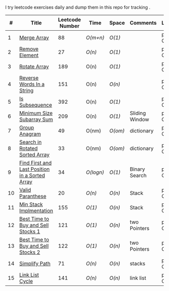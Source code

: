 I try leetcode exercises daily and dump them in this repo for tracking . 

|# | Title | Leetcode Number | Time | Space | Comments| Language 
|---| ----- | --------- | ---- | ----- | -------- |-------- |
|1 | [Merge Array](https://leetcode.com/problems/merge-sorted-array/description/) | 88 | _O(m+n)_ | _O(1)_ | |python, C#|
|2 | [Remove Element](https://leetcode.com/problems/remove-element/description/) | 27 | _O(n)_ |_O(1)_ | |python, C#|
|3 | [Rotate Array](https://leetcode.com/problems/rotate-array/description/) | 189 | O(n) |_O(1)_| |python, C#|
|4 | [Reverse Words In a String](https://leetcode.com/problems/reverse-words-in-a-string/) | 151 | O(n) |_O(n)_| |python, C#|
|5 | [Is Subsequence](https://leetcode.com/problems/is-subsequence/) | 392 | O(n) |_O(1)_| |python, C#|
|6 | [Minimum Size Subarray Sum](https://leetcode.com/problems/minimum-size-subarray-sum/) | 209 | O(n) |_O(1)_| Sliding Window|python, C#|
|7 | [Group Anagram](https://leetcode.com/problems/group-anagrams/) | 49 | O(nm) |_O(om)_| dictionary|python, C#|
|8 | [Search in Rotated Sorted Array](https://leetcode.com/problems/search-in-rotated-sorted-array/) | 33 | O(nm) |_O(om)_| dictionary|python, C#|
|9 | [Find First and Last Position in a Sorted Array](https://leetcode.com/problems/find-first-and-last-position-of-element-in-sorted-array/) | 34 | _O(logn)_ |_O(1)_| Binary Search  |python, C#|
|10 | [Valid Paranthese](https://leetcode.com/problems/valid-parentheses/) | 20 | _O(n)_ |_O(n)_| Stack|python, C#|
|11 | [Min Stack Implmentation](https://leetcode.com/problems/min-stack/) | 155 | _O(1)_ |_O(n)_| Stack|python, C#|
|12 | [Best Time to Buy and Sell Stocks 1](https://leetcode.com/problems/best-time-to-buy-and-sell-stock/) | 121 | _O(1)_ |_O(n)_| two Pointers|python, C#|
|13 | [Best Time to Buy and Sell Stocks 2](https://leetcode.com/problems/best-time-to-buy-and-sell-stock-ii/) | 122 | _O(1)_ |_O(n)_| two Pointers|python, C#|
|14 | [Simplify Path](https://leetcode.com/problems/simplify-path/) | 71 | _O(n)_ |_O(n)_| stacks|python, C#|
|15 | [Link List Cycle](https://leetcode.com/problems/linked-list-cycle/) | 141 | _O(n)_ |_O(n)_| link list|python, C#|
